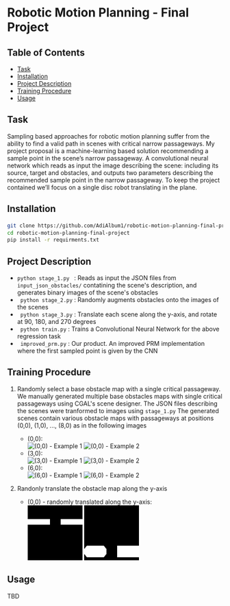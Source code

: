 # Robotic Motion Planning - Final Project

## Table of Contents

- [Task](#task)
- [Installation](#installation)
- [Project Description](#project_description)
- [Training Procedure](#training_procedure)
- [Usage](#usage)

## Task
Sampling based approaches for robotic motion planning suffer from the ability to find a valid path in scenes with critical narrow passageways. My project proposal is a machine-learning based solution recommending a sample point in the scene’s narrow passageway.
A convolutional neural network which reads as input the image describing the scene: including its source, target and obstacles, and outputs two parameters describing the recommended sample point in the narrow passageway.
To keep the project contained we’ll focus on a single disc robot translating in the plane.

## Installation
```sh
git clone https://github.com/AdiAlbum1/robotic-motion-planning-final-project
cd robotic-motion-planning-final-project
pip install -r requirments.txt
```

## Project Description
- ```python stage_1.py ``` : Reads as input the JSON files from ```input_json_obstacles/``` contatining the scene's description, and generates binary images of the scene's obstacles
- ``` python stage_2.py``` : Randomly augments obstacles onto the images of the scenes
- ``` python stage_3.py``` : Translate each scene along the y-axis, and rotate at 90, 180, and 270 degrees
- ``` python train.py``` : Trains a Convolutional Neural Network for the above regression task
- ``` improved_prm.py``` : Our product. An improved PRM implementation where the first sampled point is given by the CNN

## Training Procedure
1. Randomly select a base obstacle map with a single critical passageway.
   <br>We manually generated multiple base obstacles maps with single critical passageways using CGAL's scene designer.
   The JSON files describing the scenes were tranformed to images using ```stage_1.py```
   The generated scenes contain various obstacle maps with passageways at positions (0,0), (1,0), ..., (8,0)
   as in the following images
    * (0,0):
    <br>![(0,0) - Example 1](samples/(0,0)\_1.png)   ![(0,0) - Example 2](samples/(0,0)\_2.png)
    * (3,0):
    <br>![(3,0) - Example 1](samples/(3,0)\_1.png)   ![(3,0) - Example 2](samples/(3,0)\_2.png)
    * (6,0):
    <br>![(6,0) - Example 1](samples/(6,0)\_1.png)   ![(6,0) - Example 2](samples/(6,0)\_2.png)

2. Randonly translate the obstacle map along the y-axis
    * (0,0) - randomly translated along the y-axis:
    <br>![(0,0) - Example 1 translated](samples/translate_1.png)   ![(0,0) - Example 2 translated](samples/translate_2.png)
## Usage
TBD